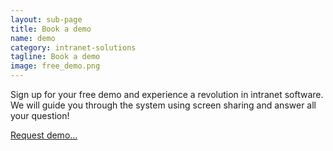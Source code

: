 ```yaml
---
layout: sub-page
title: Book a demo
name: demo
category: intranet-solutions
tagline: Book a demo
image: free_demo.png
---
```



Sign up for your free demo and experience a revolution in intranet software. We will guide you through the system using screen sharing and answer all your question!

<a href="mailto:info@syslab.com">Request demo…</a>
